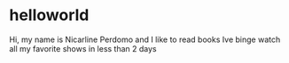 # helloworld

Hi, my name is Nicarline Perdomo and I like to read books
Ive binge watch all my favorite shows in less than 2 days
